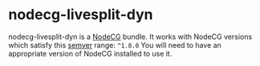 # nodecg-livesplit-dyn

nodecg-livesplit-dyn is a [NodeCG](http://github.com/nodecg/nodecg) bundle.
It works with NodeCG versions which satisfy this [semver](https://docs.npmjs.com/getting-started/semantic-versioning) range: `^1.8.0`
You will need to have an appropriate version of NodeCG installed to use it.

